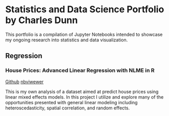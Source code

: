 # Statistics and Data Science Portfolio by Charles Dunn

This portfolio is a compilation of Jupyter Notebooks intended to showcase my ongoing research into statistics and data visualization.


## Regression

### House Prices: Advanced Linear Regression with NLME in R

[Github](https://github.com/charlesmdunn/LMM-Demo)  [nbviwewer](https://nbviewer.jupyter.org/github/charlesmdunn/LMM-Demo/blob/main/LMM%20Notebook2.ipynb)


 This is my own analysis of a dataset aimed at predict house prices using linear mixed effects models. In this project I utilize and explore many of the opportunities presented with general linear modeling including heteroscedasticity, spatial correlation, and random effects.

